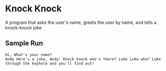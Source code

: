 # Knock Knock
A program that asks the user's name, greets the user by name, and tells a knock-knock joke

## Sample Run
```
Hi, What's your name?
Andy Here's a joke, Andy: Knock knock who's there? Luke Luke who? Luke through the keyhole and you'll find out!
```
